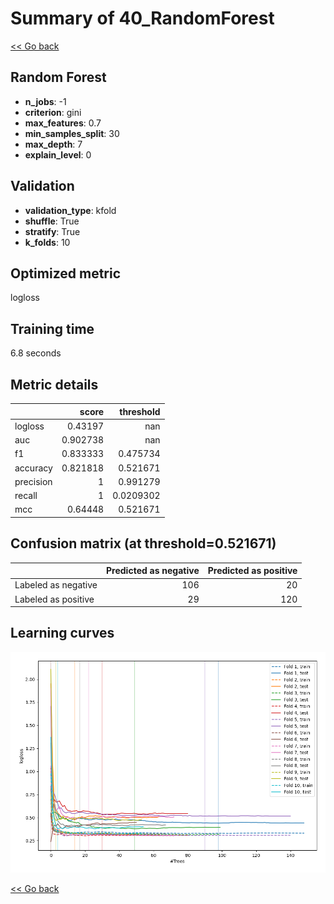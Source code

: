 # Summary of 40_RandomForest

[<< Go back](../README.md)


## Random Forest
- **n_jobs**: -1
- **criterion**: gini
- **max_features**: 0.7
- **min_samples_split**: 30
- **max_depth**: 7
- **explain_level**: 0

## Validation
 - **validation_type**: kfold
 - **shuffle**: True
 - **stratify**: True
 - **k_folds**: 10

## Optimized metric
logloss

## Training time

6.8 seconds

## Metric details
|           |    score |   threshold |
|:----------|---------:|------------:|
| logloss   | 0.43197  | nan         |
| auc       | 0.902738 | nan         |
| f1        | 0.833333 |   0.475734  |
| accuracy  | 0.821818 |   0.521671  |
| precision | 1        |   0.991279  |
| recall    | 1        |   0.0209302 |
| mcc       | 0.64448  |   0.521671  |


## Confusion matrix (at threshold=0.521671)
|                     |   Predicted as negative |   Predicted as positive |
|:--------------------|------------------------:|------------------------:|
| Labeled as negative |                     106 |                      20 |
| Labeled as positive |                      29 |                     120 |

## Learning curves
![Learning curves](learning_curves.png)

[<< Go back](../README.md)
